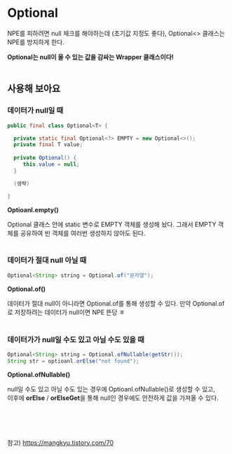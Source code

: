 # Optional
NPE를 피하려면 null 체크를 해야하는데 (초기값 지정도 좋다), Optional<> 클래스는 NPE를 방지하게 한다. 

**Optional<T>는 null이 올 수 있는 값을 감싸는 Wrapper 클래스이다!**
<br/><br>  
## 사용해 보아요
### 데이터가 null일 때

``` java 
public final class Optional<T> {

  private static final Optional<?> EMPTY = new Optional<>();
  private final T value;
    
  private Optional() {
     this.value = null;
  }

  (생략)

}
```
**Optioanl.empty()**
 
Optional 클래스 안에 static 변수로 EMPTY 객체를 생성해 놨다. 그래서 EMPTY 객체를 공유하여 빈 객체를 여러번 생성하지 않아도 된다.
<br/><br>  
### 데이터가 절대 null 아닐 때
``` java
Optional<String> string = Optional.of("문자열");
```
**Optional.of()**

데이터가 절대 null이 아니라면 Optional.of를 통해 생성할 수 있다. 만약 Optional.of로 저장하려는 데이터가 null이면 NPE 뜬당 ㅎ
<br/><br>  
### 데이터가가 null일 수도 있고 아닐 수도 있을 때
``` java
Optional<String> string = Optional.ofNullable(getStr());
String str = optioanl.orElse("not found");
```
**Optional.ofNullable()**

null일 수도 있고 아닐 수도 있는 경우에 Optioanl.ofNullable()로 생성할 수 있고,<br/>
이후에 **orElse** / **orElseGet**을 통해 null인 경우에도 안전하게 값을 가져올 수 있다.
<br/><br>  


<br/><br>    
참고) https://mangkyu.tistory.com/70
  
